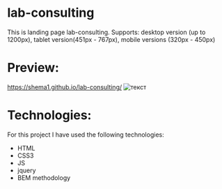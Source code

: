 # lab-consulting
This is landing page lab-consulting.
Supports: desktop version (up to 1200px),
          tablet version(451px - 767px),
          mobile versions (320px - 450px)

# Preview:
 https://shema1.github.io/lab-consulting/
![текст](https://uc5860df280dff9d137e5f18a09d.previews.dropboxusercontent.com/p/thumb/AAnE1XC-tgxcmcNgVtHiD0hnNL4Fv6Mu_X3MeS3oCVf_mheJRUa3JQV8SVnIz22CMm8jGUeJUtV2JOZsLMBDqI_wg-ZaU897B3yTTOUE82g-jB6LmyG3FS0ItgOCZvPac3lADbZcMcGpK7SBBd_IMTwcc-97FGfxKtz6-IiaKF9GQ6ooQAHF-ANZOuDyBLlAjpneCO_0Gyb09ucO1j-YMc_35WoFoTAyXyUosZFMm6PtTnRzG3RSOLfLHTrYQJ0Z3-RCpOnNWFlY_CUVRKp0E6uwsMZi0UZUSY1MSAxHCH9sU0aaQkKNebfXtmMdmhe0FwuSNKdB-cnKRL2j741wX5h83Gxknn5J9LyhmttJohjS3cqq2SnVXvyzTTUVmvvFBHS-jURloZmoo-kV1auGSV72/p.jpeg?size=2048x1536&size_mode=3)

# Technologies:
For this project I have used the following technologies:
* HTML
* CSS3
* JS
* jquery
* BEM methodology

